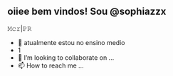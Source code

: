 oiiee bem vindos!
Sou @sophiazzx 
-
𝙼𝚌𝚛|𝙿𝚁
- 👾 atualmente estou no ensino medio
- 1
- 💞️ I’m looking to collaborate on ...
- 📫 How to reach me ...

<!---
sophiazzx/sophiazzx is a ✨ special ✨ repository because its `README.md` (this file) appears on your GitHub profile.
You can click the Preview link to take a look at your changes.
--->
